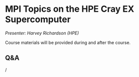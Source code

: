# MPI Topics on the HPE Cray EX Supercomputer

*Presenter: Harvey Richardson (HPE)*

Course materials will be provided during and after the course.

<!--
Temporary location of materials (for the lifetime of the training project):

-   Slides: `/project/project_465001362/Slides/HPE/11_cray_mpi_MPMD_medium.pdf`
-->

<!--
Archived materials on LUMI:

-   Slides: `/appl/local/training/4day-20241028/files/LUMI-4day-20241028-3_05_Cray_MPI_on_Slingshot.pdf`

-   Recording: `/appl/local/training/4day-20241028/recordings/3_05_Cray_MPI_on_Slingshot.mp4`

These materials can only be distributed to actual users of LUMI (active user account).
-->


## Q&A

/
